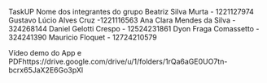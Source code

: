 TaskUP
Nome dos integrantes do grupo
Beatriz Silva Murta - 1221127974
Gustavo Lúcio Alves Cruz -1221116563
Ana Clara Mendes da Silva - 324268144
Daniel Gelotti Crespo - 12524231861
Dyon Fraga Comassetto - 324241390
Mauricio Floquet - 12724210579

Vídeo demo do App e PDFhttps://drive.google.com/drive/u/1/folders/1rQa6aGE0UO7tn-bcrx65JaX2E6Go3pXl
